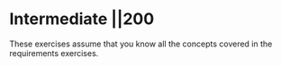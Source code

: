 # Intermediate ||200

These exercises assume that you know all the concepts covered in the requirements exercises. 